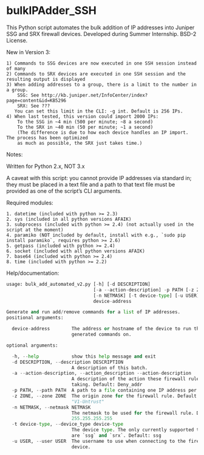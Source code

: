 bulkIPAdder_SSH
=========
This Python script automates the bulk addition of IP addresses into Juniper SSG and SRX firewall devices. Developed during Summer Internship. BSD-2 License.

New in Version 3:

    1) Commands to SSG devices are now executed in one SSH session instead of many
    2) Commands to SRX devices are executed in one SSH session and the resulting output is displayed
    3) When adding addresses to a group, there is a limit to the number in a group.
        SSG: See http://kb.juniper.net/InfoCenter/index?page=content&id=KB5296
        SRX: See ???
       You can set this limit in the CLI: -g int. Default is 256 IPs.
    4) When last tested, this version could import 2000 IPs:
        To the SSG in ~4 min (500 per minute; ~8 a second)
        To the SRX in ~40 min (50 per minute; ~1 a second)
        (The difference is due to how each device handles an IP import. The process has been optimized 
        as much as possible, the SRX just takes time.)

Notes:

Written for Python 2.x, NOT 3.x

A caveat with this script: you cannot provide IP addresses via standard in; they must be placed in a text file 
and a path to that text file must be provided as one of the script’s CLI arguments.

Required modules:

    1. datetime (included with python >= 2.3)
    2. sys (included in all python versions AFAIK)
    3. subprocess (included with python >= 2.4) (not actually used in the script at the moment)
    4. paramiko (NOT included by default, install with e.g., `sudo pip install paramiko`, requires python >= 2.6)
    5. getpass (included with python >= 2.4)
    6. socket (included with all python versions AFAIK)
    7. base64 (included with python >= 2.4)
    8. time (included with python >= 2.2)

Help/documentation:
```python
usage: bulk_add_automated_v2.py [-h] [-d DESCRIPTION]
                                [-a --action-description] -p PATH [-z ZONE]
                                [-n NETMASK] [-t device-type] [-u USER]
                                device-address

Generate and run add/remove commands for a list of IP addresses.
positional arguments:

  device-address        The address or hostname of the device to run the
                        generated commands on.

optional arguments:

  -h, --help            show this help message and exit
  -d DESCRIPTION, --description DESCRIPTION
                        A description of this batch.
  -a --action-description, --action_description --action-description
                        A description of the action these firewall rules are
                        taking. Default: Deny_addr
  -p PATH, --path PATH  A path to a file containing one IP address per line.
  -z ZONE, --zone ZONE  The origin zone for the firewall rule. Default:
                        "V1-Untrust"
  -n NETMASK, --netmask NETMASK
                        The netmask to be used for the firewall rule. Default:
                        255.255.255.255
  -t device-type, --device_type device-type
                        The device type. The only currently supported types
                        are `ssg` and `srx`. Default: ssg
  -u USER, --user USER  The username to use when connecting to the firewall
                        device.
```
